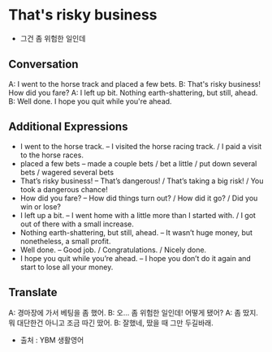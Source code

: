 # That's risky business
- 그건 좀 위험한 일인데

## Conversation
A: I went to the horse track and placed a few bets.
B: That's risky business! How did you fare?
A: I left up bit. Nothing earth-shattering, but still, ahead.
B: Well done. I hope you quit while you're ahead.

## Additional Expressions
* I went to the horse track.
– I visited the horse racing track. / I paid a visit to the horse races.
* placed a few bets
– made a couple bets / bet a little / put down several bets / wagered several bets
* That’s risky business!
– That’s dangerous! / That’s taking a big risk! / You took a dangerous chance!
* How did you fare?
– How did things turn out? / How did it go? / Did you win or lose?
* I left up a bit.
– I went home with a little more than I started with. / I got out of there with a small increase.
* Nothing earth-shattering, but still, ahead.
– It wasn’t huge money, but nonetheless, a small profit.
* Well done.
– Good job. / Congratulations. / Nicely done.
* I hope you quit while you’re ahead.
– I hope you don’t do it again and start to lose all your money.

## Translate
A: 경마장에 가서 베팅을 좀 했어.
B: 오... 좀 위험한 일인데! 어떻게 됐어?
A: 좀 땄지. 뭐 대단한건 아니고 조금 따긴 땄어.
B: 잘했네, 땄을 때 그만 두길바래.


- 출처 : YBM 생활영어 
